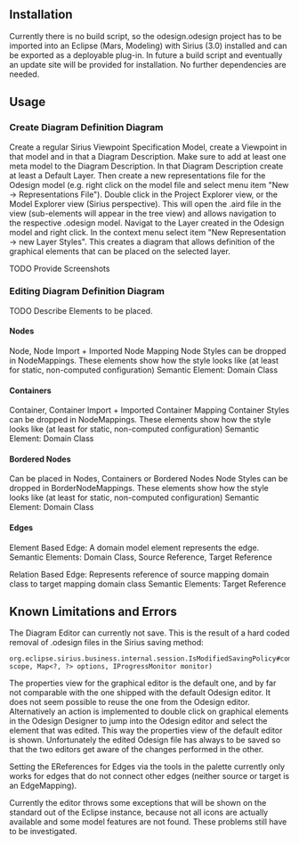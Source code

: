 
## Installation

Currently there is no build script, so the odesign.odesign project has to be imported into an Eclipse (Mars, Modeling) with Sirius (3.0) installed
and can be exported as a deployable plug-in. In future a build script and eventually an update site will be provided for installation.
No further dependencies are needed.

## Usage

### Create Diagram Definition Diagram

Create a regular Sirius Viewpoint Specification Model, create a Viewpoint in that model and in that a Diagram Description. Make sure to add at least one meta model to the Diagram Description.
In that Diagram Description create at least a Default Layer. 
Then create a new representations file for the Odesign model (e.g. right click on the model file and select menu item "New -> Representations File"). Double click in the Project Explorer view, 
or the Model Explorer view (Sirius perspective). This will open the .aird file in the view (sub-elements will appear in the tree view) and allows navigation to the respective .odesign model. 
Navigat to the Layer created in the Odesign model and right click. In the context menu select item "New Representation -> new Layer Styles". This creates a diagram that allows definition of the
graphical elements that can be placed on the selected layer.

TODO Provide Screenshots

### Editing Diagram Definition Diagram

TODO Describe Elements to be placed.

#### Nodes 

Node, Node Import + Imported Node Mapping 
Node Styles can be dropped in NodeMappings. These elements show how the style looks like (at least for static, non-computed configuration) 
Semantic Element: Domain Class

#### Containers

Container, Container Import + Imported Container Mapping 
Container Styles can be dropped in NodeMappings. These elements show how the style looks like (at least for static, non-computed configuration) 
Semantic Element: Domain Class

#### Bordered Nodes

Can be placed in Nodes, Containers or Bordered Nodes 
Node Styles can be dropped in BorderNodeMappings. These elements show how the style looks like (at least for static, non-computed configuration) 
Semantic Element: Domain Class

#### Edges

Element Based Edge: A domain model element represents the edge. 
Semantic Elements: Domain Class, Source Reference, Target Reference 

Relation Based Edge: Represents reference of source mapping domain class to target mapping domain class 
Semantic Elements: Target Reference 

## Known Limitations and Errors

The Diagram Editor can currently not save. This is the result of a hard coded removal of .odesign files in the Sirius saving method:
```
org.eclipse.sirius.business.internal.session.IsModifiedSavingPolicy#computeResourcesToSave(Set<Resource> scope, Map<?, ?> options, IProgressMonitor monitor) 
```

The properties view for the graphical editor is the default one, and by far not comparable with the one shipped with the default Odesign editor.
It does not seem possible to reuse the one from the Odesign editor. Alternatively an action is implemented to double click on graphical elements in the 
Odesign Designer to jump into the Odesign editor and select the element that was edited. This way the properties view of the default editor is shown.
Unfortunately the edited Odesign file has always to be saved so that the two editors get aware of the changes performed in the other.

Setting the EReferences for Edges via the tools in the palette currently only works for edges that do not connect other edges (neither source or target is an EdgeMapping). 

Currently the editor throws some exceptions that will be shown on the standard out of the Eclipse instance, because not all icons are actually available and some model features are not found.
These problems still have to be investigated.